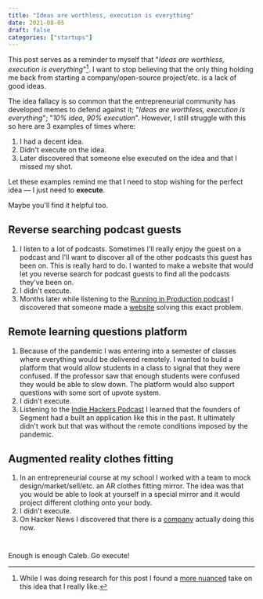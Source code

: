 ```yaml
---
title: "Ideas are worthless, execution is everything"
date: 2021-08-05
draft: false
categories: ["startups"]
---
```


This post serves as a reminder to myself that "_Ideas are worthless, execution is everything_"[^1]. I want to stop believing that the only thing holding me back from starting a company/open-source project/etc. is a lack of good ideas.

The idea fallacy is so common that the entrepreneurial community has developed memes to defend against it; "_Ideas are worthless, execution is everything_"; "_10% idea, 90% execution_". However, I still struggle with this so here are 3 examples of times where:

1. I had a decent idea.
2. Didn't execute on the idea.
3. Later discovered that someone else executed on the idea and that I missed my shot.

Let these examples remind me that I need to stop wishing for the perfect idea — I just need to **execute**.

Maybe you'll find it helpful too.

## Reverse searching podcast guests

1. I listen to a lot of podcasts. Sometimes I'll really enjoy the guest on a podcast and I'll want to discover all of the other podcasts this guest has been on. This is really hard to do. I wanted to make a website that would let you reverse search for podcast guests to find all the podcasts they've been on.
2. I didn't execute.
3. Months later while listening to the [Running in Production podcast](https://runninginproduction.com/) I discovered that someone made a [website](https://www.listenaddict.com/) solving this exact problem.

## Remote learning questions platform

1. Because of the pandemic I was entering into a semester of classes where everything would be delivered remotely. I wanted to build a platform that would allow students in a class to signal that they were confused. If the professor saw that enough students were confused they would be able to slow down. The platform would also support questions with some sort of upvote system.
2. I didn't execute.
3. Listening to the [Indie Hackers Podcast](https://www.indiehackers.com/podcast/032-peter-and-calvin-of-segment) I learned that the founders of Segment had a built an application like this in the past. It ultimately didn't work but that was without the remote conditions imposed by the pandemic.

## Augmented reality clothes fitting

1. In an entrepreneurial course at my school I worked with a team to mock design/market/sell/etc. an AR clothes fitting mirror. The idea was that you would be able to look at yourself in a special mirror and it would project different clothing onto your body.
2. I didn't execute.
3. On Hacker News I discovered that there is a [company](https://revery.ai/) actually doing this now.

#

Enough is enough Caleb. Go execute!

[^1]: While I was doing research for this post I found a [more nuanced](https://sive.rs/multiply) take on this idea that I really like.
